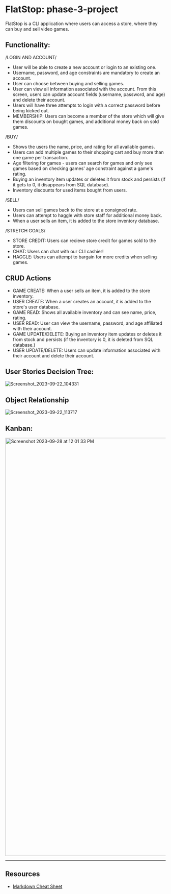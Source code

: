 # FlatStop: phase-3-project

FlatStop is a CLI application where users can access a store, where they can buy and sell video games.

## Functionality:

/LOGIN AND ACCOUNT/

- User will be able to create a new account or login to an existing one.
- Username, password, and age constraints are mandatory to create an account.
- User can choose between buying and selling games.
- User can view all information associated with the account. From this screen, users can update account fields (username, password, and age) and delete their account.
- Users will have three attempts to login with a correct password before being kicked out.
- MEMBERSHIP: Users can become a member of the store which will give them discounts on bought games, and additional money back on sold games.

/BUY/

- Shows the users the name, price, and rating for all available games.
- Users can add multiple games to their shopping cart and buy more than one game per transaction.
- Age filtering for games - users can search for games and only see games based on checking games' age constraint against a game's rating.
- Buying an inventory item updates or deletes it from stock and persists (if it gets to 0, it disappears from SQL database).
- Inventory discounts for used items bought from users.

/SELL/

- Users can sell games back to the store at a consigned rate.
- Users can attempt to haggle with store staff for additional money back.
- When a user sells an item, it is added to the store inventory database.

/STRETCH GOALS/

- STORE CREDIT: Users can recieve store credit for games sold to the store.
- CHAT: Users can chat with our CLI cashier!
- HAGGLE: Users can attempt to bargain for more credits when selling games.

## CRUD Actions

- GAME CREATE: When a user sells an item, it is added to the store inventory.
- USER CREATE: When a user creates an account, it is added to the store's user database.
- GAME READ: Shows all available inventory and can see name, price, rating.
- USER READ: User can view the username, password, and age affiliated with their account.
- GAME UPDATE/DELETE: Buying an inventory item updates or deletes it from stock and persists (if the inventory is 0, it is deleted from SQL database.)
- USER UPDATE/DELETE: Users can update information associated with their account and delete their account.

<!-- UPDATE THESE IMAGES EXCEPT KANBAN-->

## User Stories Decision Tree:
![Screenshot_2023-09-22_104331](https://github.com/kris-panko/FlatStop-Phase-3/assets/136921157/9eb0cf9f-0f84-4272-896c-aa727fffbab6)


## Object Relationship
![Screenshot_2023-09-22_113717](https://github.com/kris-panko/FlatStop-Phase-3/assets/136921157/1bdc9f52-578d-489e-b957-71c84e04175e)

## Kanban:
<img width="1310" alt="Screenshot 2023-09-28 at 12 01 33 PM" src="https://github.com/kris-panko/FlatStop-Phase-3/assets/32116877/73b9efe6-6f8e-4cf9-ab0d-3b309aa0e2ff">



---

## Resources

- [Markdown Cheat Sheet](https://www.markdownguide.org/cheat-sheet/)
